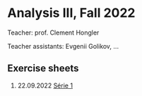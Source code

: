 # Analysis III, Fall 2022

Teacher: prof. Clement Hongler

Teacher assistants: Evgenii Golikov, ...

## Exercise sheets

1. 22.09.2022 [Série 1](/ex1.pdf)
